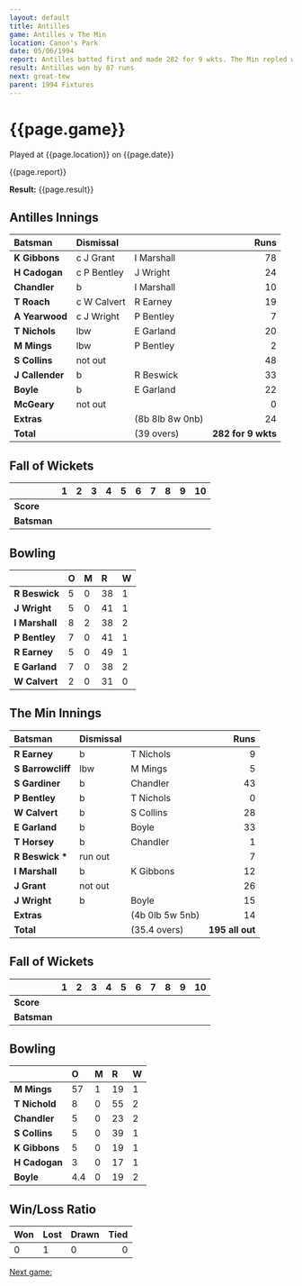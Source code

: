 ```yaml
---
layout: default
title: Antilles
game: Antilles v The Min
location: Canon's Park
date: 05/06/1994
report: Antilles batted first and made 282 for 9 wkts. The Min repled with 195 all out
result: Antilles won by 87 runs
next: great-tew
parent: 1994 Fixtures
---
```


# {{page.game}}

Played at {{page.location}} on {{page.date}}

{{page.report}}

**Result:** {{page.result}}

## Antilles Innings

| Batsman | Dismissal |  | Runs |
|:---|:---|---|---:|
| **K Gibbons** | c J Grant | I Marshall | 78 | 
| **H Cadogan** | c P Bentley| J Wright | 24 | 
| **Chandler** | b | I Marshall | 10 | 
| **T Roach** | c W Calvert | R Earney | 19 | 
| **A Yearwood** | c J Wright | P Bentley | 7 | 
| **T Nichols** | lbw | E Garland | 20 |
| **M Mings** | lbw | P Bentley | 2 | 
| **S Collins** | not out |  | 48 |
| **J Callender** | b | R Beswick | 33 | 
| **Boyle** | b | E Garland | 22 |
| **McGeary** | not out |  | 0 |
| **Extras** | | (8b 8lb 8w 0nb) | 24 | 
| **Total** | | (39 overs) | **282 for 9 wkts** | 

## Fall of Wickets

| | 1 | 2 | 3 | 4 | 5 | 6 | 7 | 8 | 9 | 10 |
|---|:---:|:---:|:---:|:---:|:---:|:---:|:---:|:---:|:---:|:---:|
| **Score** |  |  |  |  |  |  |  |  |  |  |
| **Batsman** |  |  |  |  |  |  |  |  |  |  |

## Bowling

| | O | M | R | W |
|---|:---|:---|:---|:---|
| **R Beswick** | 5 | 0 | 38 | 1 | 
| **J Wright** | 5 | 0 | 41 | 1 | 
| **I Marshall** | 8 | 2 | 38 | 2 | 
| **P Bentley** | 7 | 0 | 41 | 1 | 
| **R Earney** | 5 | 0 | 49 | 1 |
| **E Garland** | 7 | 0 | 38 | 2 |
| **W Calvert** | 2 | 0 | 31 | 0 |

## The Min Innings

| Batsman | Dismissal |  | Runs |
|:---|:---|---|---:|
| **R Earney** | b | T Nichols | 9 | 
| **S Barrowcliff** | lbw | M Mings | 5 | 
| **S Gardiner** | b | Chandler | 43 | 
| **P Bentley** | b | T Nichols | 0 | 
| **W Calvert** | b | S Collins | 28 | 
| **E Garland** | b | Boyle | 33 | 
| **T Horsey** | b | Chandler | 1 | 
| **R Beswick &#42;** | run out |  | 7 | 
| **I Marshall** | b | K Gibbons | 12 | 
| **J Grant** | not out |  | 26 | 
| **J Wright** | b | Boyle | 15 | 
| **Extras** | | (4b 0lb 5w 5nb) | 14 | 
| **Total** | | (35.4 overs) | **195 all out** | 

## Fall of Wickets

| | 1 | 2 | 3 | 4 | 5 | 6 | 7 | 8 | 9 | 10 |
|---|:---:|:---:|:---:|:---:|:---:|:---:|:---:|:---:|:---:|:---:|
| **Score** |  |  |  |  |  |  |  |  |  |  |
| **Batsman** |  |  |  |  |  |  |  |  |  |  |

## Bowling

| | O | M | R | W |
|---|:---|:---|:---|:---|
| **M Mings** | 57 | 1 | 19 | 1 |
| **T Nichold** | 8 | 0 | 55 | 2 |
| **Chandler** | 5 | 0 | 23 | 2 |
| **S Collins** | 5 | 0 | 39 | 1 |
| **K Gibbons** | 5 | 0 | 19 | 1 |
| **H Cadogan** | 3 | 0 | 17 | 1 |
| **Boyle** | 4.4 | 0 | 19 | 2 |

## Win/Loss Ratio

| Won | Lost | Drawn | Tied |
|:---|:---|:---|---:|
| 0 | 1 | 0 | 0 |

[Next game:]({{page.next}})